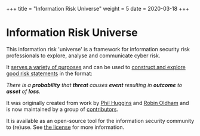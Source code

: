 +++
title = "Information Risk Universe"
weight = 5
date = 2020-03-18
+++

# Information Risk Universe

This information risk 'universe' is a framework for information security risk professionals to explore, analyse and communicate cyber risk.

It [serves a variety of purposes](/summary/use-cases/) and can be used to [construct and explore good risk statements](/summary/risk-statements/) in the format:

_There is a **probability** that **threat** causes **event** resulting in **outcome** to **asset** of **loss**._

It was originally created from work by [Phil Huggins](https://twitter.com/oracuk) and [Robin Oldham](https://twitter.com/rto) and is now maintained by a group of [contributors](/about/contribute/).

It is available as an open-source tool for the information security community to (re)use. See [the license](/about/license/) for more information.
